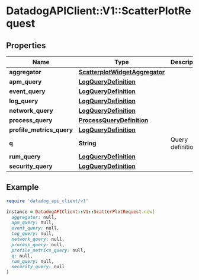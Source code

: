 # DatadogAPIClient::V1::ScatterPlotRequest

## Properties

| Name                      | Type                                                              | Description       | Notes      |
| ------------------------- | ----------------------------------------------------------------- | ----------------- | ---------- |
| **aggregator**            | [**ScatterplotWidgetAggregator**](ScatterplotWidgetAggregator.md) |                   | [optional] |
| **apm_query**             | [**LogQueryDefinition**](LogQueryDefinition.md)                   |                   | [optional] |
| **event_query**           | [**LogQueryDefinition**](LogQueryDefinition.md)                   |                   | [optional] |
| **log_query**             | [**LogQueryDefinition**](LogQueryDefinition.md)                   |                   | [optional] |
| **network_query**         | [**LogQueryDefinition**](LogQueryDefinition.md)                   |                   | [optional] |
| **process_query**         | [**ProcessQueryDefinition**](ProcessQueryDefinition.md)           |                   | [optional] |
| **profile_metrics_query** | [**LogQueryDefinition**](LogQueryDefinition.md)                   |                   | [optional] |
| **q**                     | **String**                                                        | Query definition. | [optional] |
| **rum_query**             | [**LogQueryDefinition**](LogQueryDefinition.md)                   |                   | [optional] |
| **security_query**        | [**LogQueryDefinition**](LogQueryDefinition.md)                   |                   | [optional] |

## Example

```ruby
require 'datadog_api_client/v1'

instance = DatadogAPIClient::V1::ScatterPlotRequest.new(
  aggregator: null,
  apm_query: null,
  event_query: null,
  log_query: null,
  network_query: null,
  process_query: null,
  profile_metrics_query: null,
  q: null,
  rum_query: null,
  security_query: null
)
```
